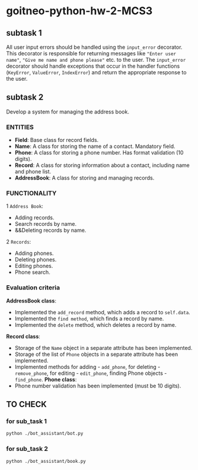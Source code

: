 # goitneo-python-hw-2-MCS3

## subtask 1

All user input errors should be handled using the ```input_error``` decorator. This decorator is responsible for returning messages like ```"Enter user name"```, ```"Give me name and phone please"``` etc. to the user. The ```input_error``` decorator should handle exceptions that occur in the handler functions (```KeyError```, ```ValueError```, ```IndexError```) and return the appropriate response to the user.

## subtask 2

Develop a system for managing the address book.

### **ENTITIES**

* **Field**: Base class for record fields.
* **Name**: A class for storing the name of a contact. Mandatory field.
* **Phone**: A class for storing a phone number. Has format validation (10 digits).
* **Record**: A class for storing information about a contact, including name and phone list.
* **AddressBook**: A class for storing and managing records.

### **FUNCTIONALITY**

1 ```Address Book```:

* Adding records.
* Search records by name.
* &&Deleting records by name.

2 ```Records```:

* Adding phones.
* Deleting phones.
* Editing phones.
* Phone search.

### **Evaluation criteria**

**AddressBook class**:

* Implemented the ``add_record`` method, which adds a record to ``self.data``.
* Implemented the ``find method``, which finds a record by name.
* Implemented the ``delete`` method, which deletes a record by name.

**Record class**:

* Storage of the ``Name`` object in a separate attribute has been implemented.
* Storage of the list of ``Phone`` objects in a separate attribute has been implemented.
* Implemented methods for adding - ``add_phone``, for deleting - ``remove_phone``, for editing - ``edit_phone``, finding Phone objects - ``find_phone``.
**Phone class**:
* Phone number validation has been implemented (must be 10 digits).

## TO CHECK

### for sub_task 1

``` bash
python ./bot_assistant/bot.py
```

### for sub_task 2

``` bash
python ./bot_assistant/book.py
```
